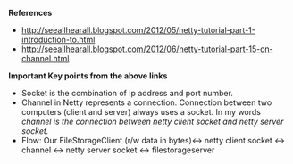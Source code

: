 **References**
- http://seeallhearall.blogspot.com/2012/05/netty-tutorial-part-1-introduction-to.html
- http://seeallhearall.blogspot.com/2012/06/netty-tutorial-part-15-on-channel.html

**Important Key points from the above links**

- Socket is the combination of ip address and port number. 
- Channel in Netty represents a connection. Connection between two computers (client and server) always uses a socket. In my words *channel is the connection between netty client socket and netty server socket.*
-  Flow: Our FileStorageClient (r/w data in bytes)<-> netty client socket <-> channel <-> netty server socket <-> filestorageserver
